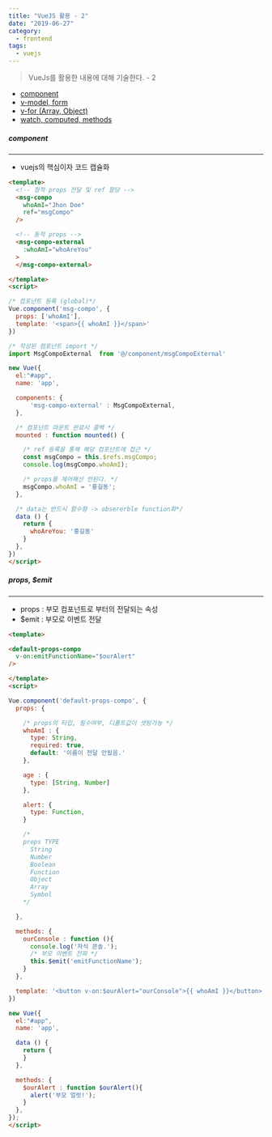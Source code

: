```yaml
---
title: "VueJS 활용 - 2"
date: "2019-06-27"
category:
  - frontend
tags:
  - vuejs
---
```


> VueJs를 활용한 내용에 대해 기술한다. - 2

* [component](#component)
* [v-model, form](#v-model-form)
* [v-for (Array, Object)](#v-for-array-object)
* [watch, computed, methods](#watch-computed-methods)

##### component

---

* vuejs의 핵심이자 코드 캡슐화

```html
<template>
  <!-- 정적 props 전달 및 ref 할당 -->
  <msg-compo
    whoAmI="Jhon Doe"
    ref="msgCompo"
  />

  <!-- 동적 props -->
  <msg-compo-external
    :whoAmI="whoAreYou"
  >
  </msg-compo-external>

</template>
<script>

/* 컴포넌트 등록 (global)*/
Vue.component('msg-compo', {
  props: ['whoAmI'],
  template: '<span>{{ whoAmI }}</span>'
})

/* 작성된 컴포넌트 import */
import MsgCompoExternal  from '@/component/msgCompoExternal'

new Vue({
  el:"#app",
  name: 'app',

  components: {
      'msg-compo-external' : MsgCompoExternal,
  },

  /* 컴포넌트 마운트 완료시 콜백 */
  mounted : function mounted() {

    /* ref 등록을 통해 해당 컴포넌트에 접근 */
    const msgCompo = this.$refs.msgCompo;
    console.log(msgCompo.whoAmI);

    /* props를 제어해선 안된다. */
    msgCompo.whoAmI = '홍길동';
  },

  /* data는 반드시 함수형 -> obsererble function화*/
  data () {
    return {
      whoAreYou: '홍길동'
    }
  },
})
</script>
```

##### props, $emit

---

* props : 부모 컴포넌트로 부터의 전달되는 속성
* $emit : 부모로 이벤트 전달


```html
<template>

<default-props-compo
  v-on:emitFunctionName="$ourAlert"
/>

</template>
<script>

Vue.component('default-props-compo', {
  props: {

    /* props의 타입, 필수여부, 디폴트값이 셋팅가능 */
    whoAmI : {
      type: String,
      required: true,
      default: '이름이 전달 안됬음.'
    },

    age : {
      type: [String, Number]
    },

    alert: {
      type: Function,
    }

    /*
    props TYPE
      String
      Number
      Boolean
      Function
      Object
      Array
      Symbol
    */

  },

  methods: {
    ourConsole : function (){
      console.log('자식 콘솔.');
      /* 부모 이벤트 전파 */
      this.$emit('emitFunctionName');
    }
  },

  template: '<button v-on:$ourAlert="ourConsole">{{ whoAmI }}</button>'
})

new Vue({
  el:"#app",
  name: 'app',

  data () {
    return {
    }
  },

  methods: {
    $ourAlert : function $ourAlert(){
      alert('부모 얼럿!');
    }
  },
});
</script>
```
